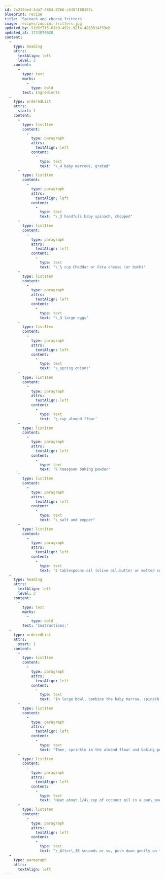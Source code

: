 ```yaml
---
id: 7c2394e4-3da7-4854-87b6-c545f188157c
blueprint: recipe
title: 'Spinach and cheese fritters'
image: recipes/zuccini-fritters.jpg
updated_by: 51d5f7f5-63e9-492c-92f4-4863914f59eb
updated_at: 1733070020
content:
  -
    type: heading
    attrs:
      textAlign: left
      level: 3
    content:
      -
        type: text
        marks:
          -
            type: bold
        text: Ingredients
  -
    type: orderedList
    attrs:
      start: 1
    content:
      -
        type: listItem
        content:
          -
            type: paragraph
            attrs:
              textAlign: left
            content:
              -
                type: text
                text: "\_4 baby marrows, grated"
      -
        type: listItem
        content:
          -
            type: paragraph
            attrs:
              textAlign: left
            content:
              -
                type: text
                text: "\_3 handfuls baby spinach, chopped"
      -
        type: listItem
        content:
          -
            type: paragraph
            attrs:
              textAlign: left
            content:
              -
                type: text
                text: "\_½ cup Cheddar or Feta cheese (or both)"
      -
        type: listItem
        content:
          -
            type: paragraph
            attrs:
              textAlign: left
            content:
              -
                type: text
                text: "\_3 large eggs"
      -
        type: listItem
        content:
          -
            type: paragraph
            attrs:
              textAlign: left
            content:
              -
                type: text
                text: "\_spring onions"
      -
        type: listItem
        content:
          -
            type: paragraph
            attrs:
              textAlign: left
            content:
              -
                type: text
                text: '½ cup almond flour'
      -
        type: listItem
        content:
          -
            type: paragraph
            attrs:
              textAlign: left
            content:
              -
                type: text
                text: '½ teaspoon baking powder'
      -
        type: listItem
        content:
          -
            type: paragraph
            attrs:
              textAlign: left
            content:
              -
                type: text
                text: "\_salt and pepper"
      -
        type: listItem
        content:
          -
            type: paragraph
            attrs:
              textAlign: left
            content:
              -
                type: text
                text: '2 tablespoons oil (olive oil,butter or melted coconut oil)'
  -
    type: heading
    attrs:
      textAlign: left
      level: 3
    content:
      -
        type: text
        marks:
          -
            type: bold
        text: 'Instructions:'
  -
    type: orderedList
    attrs:
      start: 1
    content:
      -
        type: listItem
        content:
          -
            type: paragraph
            attrs:
              textAlign: left
            content:
              -
                type: text
                text: 'In large bowl, combine the baby marrow, spinach, cheese, herbs, eggs, salt and pepper and olive oil and mix well.'
      -
        type: listItem
        content:
          -
            type: paragraph
            attrs:
              textAlign: left
            content:
              -
                type: text
                text: "Then, sprinkle in the almond flour and baking powder, little bit by little bit, until it all is all mixed in well\_and holding together nicely."
      -
        type: listItem
        content:
          -
            type: paragraph
            attrs:
              textAlign: left
            content:
              -
                type: text
                text: "Heat about 1/4\_cup of coconut oil in a pan\_over medium heat. Once the oil is heated, scoop in your batter (roughly 3 tablespoons per fritter)."
      -
        type: listItem
        content:
          -
            type: paragraph
            attrs:
              textAlign: left
            content:
              -
                type: text
                text: "\_After\_30 seconds or so, push down gently on the fritter with the back of a spatula to flatten them out, but not too much!Fry each side of the fritter for\_about 3 minutes per side\_or until golden brown."
  -
    type: paragraph
    attrs:
      textAlign: left
---
```

